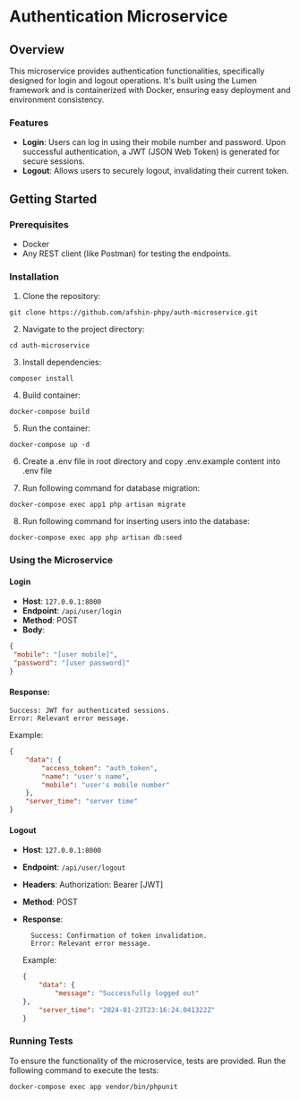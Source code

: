 # Authentication Microservice

## Overview
This microservice provides authentication functionalities, specifically designed for login and logout operations. It's built using the Lumen framework and is containerized with Docker, ensuring easy deployment and environment consistency.

### Features
- **Login**: Users can log in using their mobile number and password. Upon successful authentication, a JWT (JSON Web Token) is generated for secure sessions.
- **Logout**: Allows users to securely logout, invalidating their current token.

## Getting Started

### Prerequisites
- Docker
- Any REST client (like Postman) for testing the endpoints.

### Installation
1. Clone the repository:
```
git clone https://github.com/afshin-phpy/auth-microservice.git
```

2. Navigate to the project directory:

```
cd auth-microservice
```
3. Install dependencies:
```
composer install
```
4. Build container:
```
docker-compose build
```

5. Run the container:
```
docker-compose up -d
```

6. Create a .env file in root directory and copy .env.example content into .env file

7. Run following command for database migration:
```
docker-compose exec app1 php artisan migrate
```

8. Run following command for inserting users into the database:
```
docker-compose exec app php artisan db:seed
```

### Using the Microservice

#### Login
- **Host**: `127.0.0.1:8000`
- **Endpoint**: `/api/user/login`
- **Method**: POST
- **Body**:
```json
{
 "mobile": "[user mobile]",
 "password": "[user password]"
}
``````
#### Response:
    Success: JWT for authenticated sessions.
    Error: Relevant error message.

Example:
```json
{
    "data": {
        "access_token": "auth_token",
        "name": "user's name",
        "mobile": "user's mobile number"
    },
    "server_time": "server time"
}
``````

#### Logout

- **Host**: `127.0.0.1:8000`
- **Endpoint**: `/api/user/logout`
- **Headers**:
        Authorization: Bearer [JWT]
- **Method**: POST
- **Response**:

        Success: Confirmation of token invalidation.
        Error: Relevant error message.
    Example:

    ```json
    {
        "data": {
            "message": "Successfully logged out"
    },
        "server_time": "2024-01-23T23:16:24.041322Z"
    }
    ```

### Running Tests

To ensure the functionality of the microservice, tests are provided. Run the following command to execute the tests:

    docker-compose exec app vendor/bin/phpunit